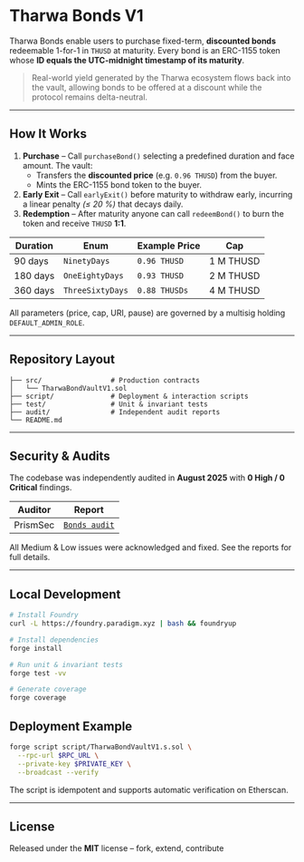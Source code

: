 # Tharwa Bonds V1

Tharwa Bonds enable users to purchase fixed-term, **discounted bonds** redeemable 1-for-1 in `THUSD` at maturity.  Every bond is an ERC-1155 token whose **ID equals the UTC-midnight timestamp of its maturity**.

> Real-world yield generated by the Tharwa ecosystem flows back into the vault, allowing bonds to be offered at a discount while the protocol remains delta-neutral.

---

## How It Works

1. **Purchase** – Call `purchaseBond()` selecting a predefined duration and face amount. The vault:
   - Transfers the **discounted price** (e.g. `0.96 THUSD`) from the buyer.
   - Mints the ERC-1155 bond token to the buyer.
2. **Early Exit** – Call `earlyExit()` before maturity to withdraw early, incurring a linear penalty *(≤ 20 %)* that decays daily.
3. **Redemption** – After maturity anyone can call `redeemBond()` to burn the token and receive `THUSD` **1:1**.



| Duration | Enum | Example Price | Cap |
| -------- | ---- | ------------- | --- |
| 90 days  | `NinetyDays`      | `0.96 THUSD` | 1 M THUSD |
| 180 days | `OneEightyDays`   | `0.93 THUSD` | 2 M THUSD |
| 360 days | `ThreeSixtyDays`  | `0.88 THUSDs` | 4 M THUSD |

All parameters (price, cap, URI, pause) are governed by a multisig holding `DEFAULT_ADMIN_ROLE`.

---

## Repository Layout

```
├── src/                 # Production contracts
│   └── TharwaBondVaultV1.sol
├── script/              # Deployment & interaction scripts
├── test/                # Unit & invariant tests
├── audit/               # Independent audit reports
└── README.md
```

---

## Security & Audits

The codebase was independently audited in **August 2025** with **0 High / 0 Critical** findings.

| Auditor | Report | 
| ------- | ------ |
| PrismSec | [`Bonds audit`](../audits/prismsec_tharwa_bonds.pdf) |

All Medium & Low issues were acknowledged and fixed. See the reports for full details.

---

## Local Development


```bash
# Install Foundry
curl -L https://foundry.paradigm.xyz | bash && foundryup

# Install dependencies
forge install

# Run unit & invariant tests
forge test -vv

# Generate coverage
forge coverage
```



## Deployment Example

```bash
forge script script/TharwaBondVaultV1.s.sol \
  --rpc-url $RPC_URL \
  --private-key $PRIVATE_KEY \
  --broadcast --verify
```

The script is idempotent and supports automatic verification on Etherscan.

---

## License

Released under the **MIT** license – fork, extend, contribute 